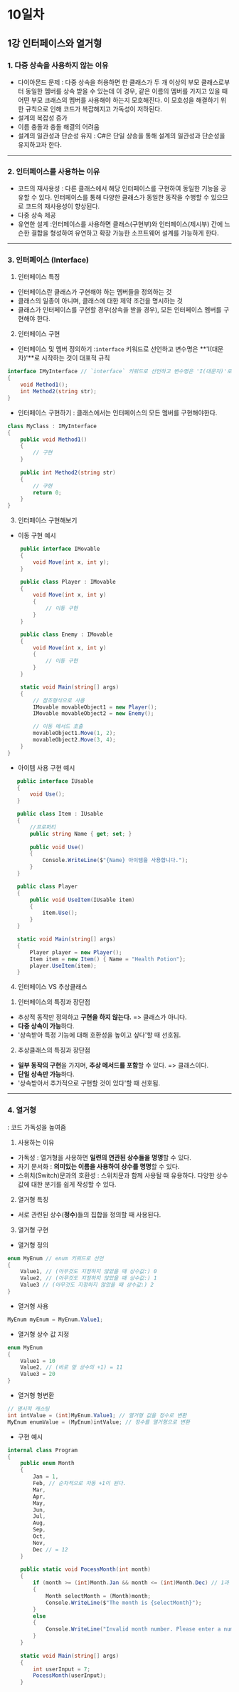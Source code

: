 # 10일차
## 1강 인터페이스와 열거형
### 1. 다중 상속을 사용하지 않는 이유
- 다이아몬드 문제
: 다중 상속을 허용하면 한 클래스가 두 개 이상의 부모 클래스로부터 동일한 멤버를 상속 받을 수 있는데 이 경우, 같은 이름의 멤버를 가지고 있을 때 어떤 부모 크래스의 멤버를 사용해야 하는지 모호해진다. 이 모호성을 해결하기 위한 규칙으로 인해 코드가 복잡해지고 가독성이 저하된다.
- 설계의 복잡성 증가
- 이름 충돌과 충돌 해결의 어려움
- 설계의 일관성과 단순성 유지
: C#은 단일 상송을 통해 설계의 일관성과 단순성을 유지하고자 한다.
---
### 2. 인터페이스를 사용하는 이유
- 코드의 재사용성
: 다른 클래스에서 해당 인터페이스를 구현하여 동일한 기능을 공유할 수 있다.
인터페이스를 통해 다양한 클래스가 동일한 동작을 수행할 수 있으므로 코드의 재사용성이 향상된다.
- 다중 상속 제공
- 유연한 설계
:인터페이스를 사용하면 클래스(구현부)와 인터페이스(제시부) 간에 느슨한 결합을 형성하여 유연하고 확장 가능한 소프트웨어 설계를 가능하게 한다.
---
### 3. 인터페이스 (Interface)
1. 인터페이스 특징
- 인터페이스란 클래스가 구현해야 하는 멤버들을 정의하는 것
- 클래스의 일종이 아니며, 클래스에 대한 제약 조건을 명시하는 것
- 클래스가 인터페이스를 구현할 경우(상속을 받을 경우), 모든 인터페이스 멤버를 구현해야 한다.
2. 인터페이스 구현
- 인터페이스 및 멤버 정의하기
:`interface` 키워드로 선언하고 변수명은 **'I(대문자)'**로 시작하는 것이 대표적 규칙
```cs
interface IMyInterface // `interface` 키워드로 선언하고 변수명은 'I(대문자)'로 시작하는 것이 대표적 규칙
{
	void Method1();
    int Method2(string str);
}
```
- 인터페이스 구현하기
: 클래스에서는 인터페이스의 모든 멤버를 구현해야한다.
```cs
class MyClass : IMyInterface
{
	public void Method1()
    {
    	// 구현
    }
    
    public int Method2(string str)
    {
    	// 구현
        return 0;
    }
}
```
3. 인터페이스 구현해보기
- 이동 구현 예시
```cs
    public interface IMovable
    {
        void Move(int x, int y);
    }

    public class Player : IMovable
    {
        void Move(int x, int y)
        {
            // 이동 구현
        }
    }

    public class Enemy : IMovable
    {
        void Move(int x, int y)
        {
            // 이동 구현
        }
    }   

    static void Main(string[] args)
    {
        // 참조형식으로 사용
        IMovable movableObject1 = new Player();
        IMovable movableObject2 = new Enemy();

        // 이동 메서드 호출
        movableObject1.Move(1, 2);
        movableObject2.Move(3, 4);
    }
}

```
- 아이템 사용 구현 예시
```cs
   public interface IUsable
   {
       void Use();
   }

   public class Item : IUsable
   {
       //프로퍼티
       public string Name { get; set; }
       
       public void Use()
       {
           Console.WriteLine($"{Name} 아이템을 사용합니다.");
       }
   }

   public class Player
   {
       public void UseItem(IUsable item)
       {
           item.Use();
       }
   }

   static void Main(string[] args)
   {
       Player player = new Player();
       Item item = new Item() { Name = "Health Potion"};
       player.UseItem(item);
   }
   ```
4. 인터페이스 VS 추상클래스
1) 인터페이스의 특징과 장단점
- 추상적 동작만 정의하고 **구현을 하지 않는다.** => 클래스가 아니다.
- **다중 상속이 가능**하다.
- '상속받아 특정 기능에 대해 호환성을 높이고 싶다'할 때 선호됨.
2) 추상클래스의 특징과 장단점
- **일부 동작의 구현**을 가지며, **추상 메서드를 포함**할 수 있다. => 클래스이다.
- **단일 상속만 가능**하다.
- '상속받아서 추가적으로 구현할 것이 있다'할 때 선호됨.
---
### 4. 열거형
: 코드 가독성을 높여줌
1. 사용하는 이유
- 가독성 
: 열거형을 사용하면 **일련의 연관된 상수들을 명명**할 수 있다.
- 자기 문서화 
: **의미있는 이름을 사용하여 상수를 명명**할 수 있다.
- 스위치(Switch)문과의 호환성
: 스위치문과 함께 사용될 때 유용하다. 다양한 상수 값에 대한 분기를 쉽게 작성할 수 있다.
2. 열거형 특징
- 서로 관련된 상수(**정수**)들의 집합을 정의할 때 사용된다.
3. 열거형 구현
- 열거형 정의
```cs
enum MyEnum // enum 키워드로 선언
{
	Value1, // (아무것도 지정하지 않았을 때 상수값:) 0
    Value2, // (아무것도 지정하지 않았을 때 상수값:) 1
    Value3 // (아무것도 지정하지 않았을 때 상수값:) 2
}
```
- 열거형 사용
```cs
MyEnum myEnum = MyEnum.Value1;
```
- 열거형 상수 값 지정
```cs
enum MyEnum
{
	Value1 = 10
    Value2, // (바로 앞 상수의 +1) = 11
    Value3 = 20
}
```
- 열거형 형변환
```cs
// 명시적 캐스팅
int intValue = (int)MyEnum.Value1; // 열거형 값을 정수로 변환
MyEnum enumValue = (MyEnum)intValue; // 정수를 열거형으로 변환
```
- 구현 예시
```cs
internal class Program
{
    public enum Month
    {
        Jan = 1,
        Feb, // 순차적으로 자동 +1이 된다.
        Mar,
        Apr,
        May,
        Jun,
        Jul,
        Aug,
        Sep,
        Oct,
        Nov,
        Dec // = 12
    }
    
    public static void PocessMonth(int month)
    {
        if (month >= (int)Month.Jan && month <= (int)Month.Dec) // 1과 12를 각각 열거형 상수로 대치했다.
        {
            Month selectMonth = (Month)month;
            Console.WriteLine($"The month is {selectMonth}");
        }
        else
        {
            Console.WriteLine("Invalid month number. Please enter a number between 1 and 12.");
        }
    }
    
    static void Main(string[] args)
    {
        int userInput = 7;
        PocessMonth(userInput);
    }
   ```